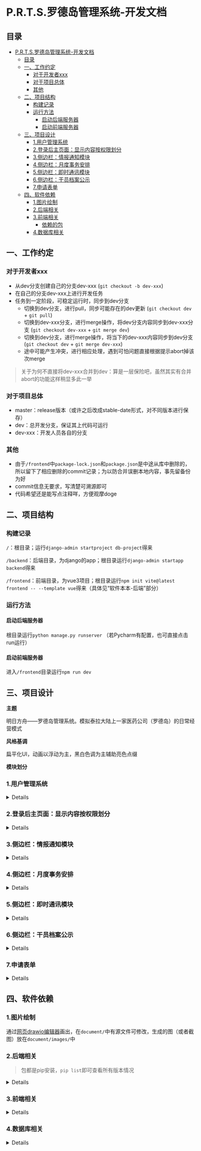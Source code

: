 # P.R.T.S.罗德岛管理系统-开发文档

## 目录

- [P.R.T.S.罗德岛管理系统-开发文档](#prts罗德岛管理系统-开发文档)
  - [目录](#目录)
  - [一、工作约定](#一工作约定)
    - [对于开发者xxx](#对于开发者xxx)
    - [对于项目总体](#对于项目总体)
    - [其他](#其他)
  - [二、项目结构](#二项目结构)
    - [构建记录](#构建记录)
    - [运行方法](#运行方法)
      - [启动后端服务器](#启动后端服务器)
      - [启动前端服务器](#启动前端服务器)
  - [三、项目设计](#三项目设计)
    - [1.用户管理系统](#1用户管理系统)
    - [2.登录后主页面：显示内容按权限划分](#2登录后主页面显示内容按权限划分)
    - [3.侧边栏：情报通知模块](#3侧边栏情报通知模块)
    - [4.侧边栏：月度事务安排](#4侧边栏月度事务安排)
    - [5.侧边栏：即时通讯模块](#5侧边栏即时通讯模块)
    - [6.侧边栏：干员档案公示](#6侧边栏干员档案公示)
    - [7.申请表单](#7申请表单)
  - [四、软件依赖](#四软件依赖)
    - [1.图片绘制](#1图片绘制)
    - [2.后端相关](#2后端相关)
    - [3.前端相关](#3前端相关)
      - [依赖的包](#依赖的包)
    - [4.数据库相关](#4数据库相关)

## 一、工作约定

### 对于开发者xxx

- 从dev分支创建自己的分支dev-xxx (`git checkout -b dev-xxx`)
- 在自己的分支dev-xxx上进行开发任务
- 任务到一定阶段，可稳定运行时，同步到dev分支
    - 切换到dev分支，进行pull，同步可能存在的dev更新 (`git checkout dev` + `git pull`)
    - 切换到dev-xxx分支，进行merge操作，将dev分支内容同步到dev-xxx分支 (`git checkout dev-xxx` + `git merge dev`)
    - 切换到dev分支，进行merge操作，将当下的dev-xxx内容同步到dev分支 (`git checkout dev` + `git merge dev-xxx`)
    - 途中可能产生冲突，进行相应处理，遇到可怕问题直接根据提示abort掉该次merge

> 关于为何不直接将dev-xxx合并到dev：算是一层保险吧，虽然其实有合并abort的功能这样稍显多此一举

### 对于项目总体
- master：release版本（或许之后改成stable-date形式，对不同版本进行保存）
- dev：总开发分支，保证其上代码可运行
- dev-xxx：开发人员各自的分支

### 其他
- 由于`/frontend`中`package-lock.json`和`package.json`是中途从库中删除的，所以留下了相应删除的commit记录；为以防合并误删本地内容，事先留备份为好
- commit信息无要求，写清楚可溯源即可
- 代码希望还是能写点注释咩，方便观摩doge

## 二、项目结构

### 构建记录

`/`：根目录；运行`django-admin startproject db-project`得来

`/backend`：后端目录，为django的app；根目录运行`django-admin startapp backend`得来

`/frontend`：前端目录，为vue3项目；根目录运行`npm init vite@latest frontend -- --template vue`得来（具体见“软件本本-后端”部分）

### 运行方法

#### 启动后端服务器
根目录运行`python manage.py runserver`
（若Pycharm有配置，也可直接点击run运行）

#### 启动前端服务器
进入`/frontend`目录运行`npm run dev`

## 三、项目设计

**主题**

明日方舟——罗德岛管理系统。模拟泰拉大陆上一家医药公司（罗德岛）的日常经营模式

**风格基调**

扁平化UI，动画以浮动为主，黑白色调为主辅助亮色点缀

**模块划分**

### 1.用户管理系统

<details>

系统登录页面、注册跳转页面

**登录**：CodeName、PassWord 输入与核对，然后根据权限跳转到各自主页面

用户信息表（user_account）
| 数据项名字 | 数据类型 | 约束               | 备注                      |
| ---------- | -------- | ------------------ | ------------------------- |
| CodeName   | char(30) | primary key        | 代号；相当于用户名        |
| Password   | char(20) | not null           |                           |
| Permission | tinyint  | not null, unsigned | 值越小，权限越高；最小为0 |
| Class      | char(20) |                    | 职业分类                  |
| Region     | char(30) |                    | 地区                      |
| Race       | char(20) |                    | 种族                      |
| Avatar     | blob     |                    | 头像                      |
| Mail       | char(20) |                    | 邮件地址                  |

> 关于User信息和Profile是否分两张表，容我再考虑考虑，第一次作业就这样了；之后Profile应该还会有好些项

**注册**：点击"注册"按钮后，跳转至注册页面。填写注册信息（CodeName、PassWord等），然后信息会被接受并填入另一张名为“待审批用户表”，经过管理员审批后会加入“用户信息表”

待审批用户表（account_approve_queue）
| 数据项名字  | 数据类型 | 约束        | 备注               |
| ----------- | -------- | ----------- | ------------------ |
| CodeName    | char(30) | primary key | 代号；相当于用户名 |
| Password    | char(20) | not null    |                   |
| Permission  | tinyint  | unsigned    | 待管理员分配       |
| Class       | char(20) |             | 职业分类           |
| Region      | char(30) |             | 地区               |
| Race        | char(20) |             | 种族               |
| Description | text     |             | 备注               |

> 关于Description：我的想法是，对于某种表的呈现样式，点击“修改按钮”，会弹出一个修改小窗口，其上显示所有项包括Description。不过这样就和下表所画设计有所不同，具体看前端怎么呈现方便怎么来，先扔了这一项也行

**审批**： 审批通过，则将相应信息从“待审批用户表”中删除，转填入“用户信息表”中（对应项，缺少的就为空）；若审批不通过，则直接将相应信息从“待审批用户表”中删去

![视图：用户注册审批队列.png](document/images/视图：用户注册审批队列.png)

可能得找找相关的模板代码

> 我这样设想：这张表接受注册界面要求填写的所有内容（**完成增操作**），然后根据这张表的信息在管理员主页上显示“待审批用户列表”。对于每一条申请记录（关系元组），管理员做出审批操作后便从该表中删除（**完成删操作**），同意注册则将相关信息转加入到“用户信息表”中；管理员可通过查找来显示特定CodeName的申请信息(**完成查操作**， 其实登录验证本身就是查操作，倒是无所谓了)

> 关于**改操作**，要不就审批时，每次填写、修改信息就对待“审批用户表”做一次修改好了

拓展：
- 验证码
- （如果有空的话）希望刚进页面时有一个动画，登录连接成功后有一个动画（类似[明日方舟官网](https://ak.hypergryph.com/)的效果）
- 邮箱，邮箱的激活认证，审批通过/不通过进行邮箱通知

</details>

### 2.登录后主页面：显示内容按权限划分

<details>

基本信息呈现。

----
**目前的TODO**：
管理员视图下的①和②（可以加一个②，只呈现“用户信息表”的内容做一个动态的参照）

![TODO-主页面：管理员](document/images/TODO-主页面：管理员.png)

----

管理员(`Permission == 0 || Permission == 1`)

![主页面：管理员](document/images/主页面：管理员.png)


普通干员

![主页面：一般干员](document/images/主页面：一般干员.png)

</details>

### 3.侧边栏：情报通知模块

<details>

呈现通知、公告、表彰等一些列舰船内公关内容

管理员、授权用户组（比如凯太后）可编辑内容，类似于博客文章系统，提供支持markdown的编辑器；普通用户（一般干员）可留言评论

舰船航行位置（地图上标示）

各地办事处联络情报：卡西米尔、哥伦比亚、莱塔尼亚、龙门、尚蜀、伊比利亚、叙拉古...

干员借调公示：黑钢、莱茵生命

活动安排：日落即逝驻场演出、迎新会

</details>

### 4.侧边栏：月度事务安排

<details>

基础事务 + 委托事务

做一个月度日历，其上标示各种事项

资源采购

源石抑制剂、药物出口安排

手术排班（针对医疗干员们）

博士助理安排

基建管理：副手、制造站、贸易站、发电站、训练室

宿舍管理

食堂菜品公式（提供留言区）

</details>

### 5.侧边栏：即时通讯模块

<details>

可选择单独干员、干员组进行联络，简易版微信功能

</details>

### 6.侧边栏：干员档案公示

<details>

（解释：干员之间互相了解最直接的方式）

根据不同权限，显示不同详细程度的内容；各管理员可对内容进行些许评论

</details>

### 7.申请表单

<details>

申请研究经费、外勤、假期、训练室之类的

采购中心

</details>


## 四、软件依赖

### 1.图片绘制
通过[网页drawio编辑器](https://app.diagrams.net/)画出，在`document/`中有源文件可修改，生成的图（或者截图）放在`document/images/`中

### 2.后端相关
> 包都是pip安装，`pip list`即可查看所有版本情况

<details>

- python 3.10.6
- pip 22.2.1
- django 4.1.1 （根据官网提示下载的，`pip install Django==4.1.1`；`python -m django --version`查看）
- djangorestframework 3.14.0
- markdown  3.4.1
- django-filter 22.1
- djangorestframework-jwt 1.11.0 （rest_framework_jwt模块，`pip install djangorestframework-jwt`）
- django-cors-headers 3.13.0 （后端用于解决跨域问题，不过应该没用上）

</details>

### 3.前端相关

<details>

- node.js v16.17.0 （官网下载的包再添加环境变量；`node -v`查看）
- npm 8.15.0 （node.js的包管理软件，应该自带；`npm -v`查看）
- cnpm （按菜鸟教程所说使用cnpm，[使用淘宝 NPM 镜像](https://www.runoob.com/nodejs/nodejs-npm.html#taobaonpm)）
- vue 3.2.39 （应该是使用`cnpm install vue@next`装的vue3；`npm list vue`查看）
- vite 3.1.3（新型前端构建工具，pycharm终端输入`npm init vite@latest frontend -- --template vue`，按提示安装`create-vite@latest`，再按提示完成`cd frontend`、`npm install`即安装完毕，`vite -v`查看）

#### 依赖的包
- element-plus(`npm install element-plus --save`)
- icon(`npm install @element-plus/icons-vue`)
- router(`npm install vue-router@4`)
- VueUse(`npm i @vueuse/core @vueuse/components`)
- axios(`npm install axios@0.26.1`)
- universal-cookie(`npm i universal-cookie`)
- integrations(`npm i @vueuse/integrations`)
- vuex(`npm install vuex@next --save`)
- windicss(`npm i -D vite-plugin-windicss windicss`)
- qs(`npm install qs`)
- reactivity(`npm install @vue/reactivity`)

</details>

### 4.数据库相关

<details>

- MySQL: 装了一堆，主要的都是8.0 

</details>

